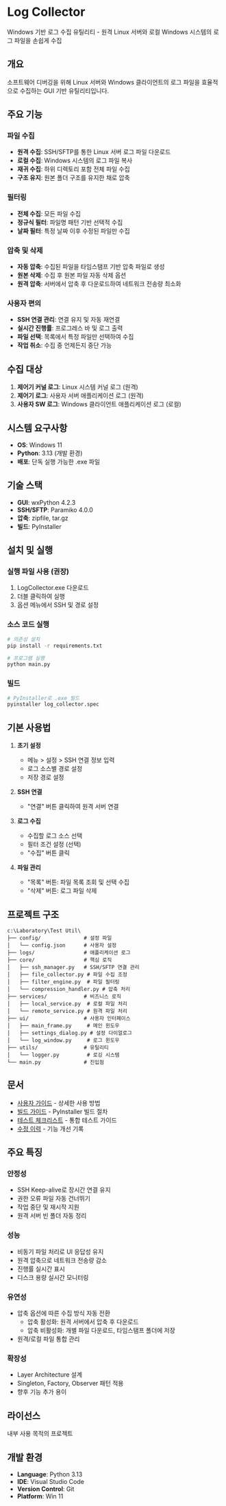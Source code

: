 # Log Collector

Windows 기반 로그 수집 유틸리티 - 원격 Linux 서버와 로컬 Windows 시스템의 로그 파일을 손쉽게 수집

## 개요

소프트웨어 디버깅을 위해 Linux 서버와 Windows 클라이언트의 로그 파일을 효율적으로 수집하는 GUI 기반 유틸리티입니다.

## 주요 기능

### 파일 수집
- **원격 수집**: SSH/SFTP를 통한 Linux 서버 로그 파일 다운로드
- **로컬 수집**: Windows 시스템의 로그 파일 복사
- **재귀 수집**: 하위 디렉토리 포함 전체 파일 수집
- **구조 유지**: 원본 폴더 구조를 유지한 채로 압축

### 필터링
- **전체 수집**: 모든 파일 수집
- **정규식 필터**: 파일명 패턴 기반 선택적 수집
- **날짜 필터**: 특정 날짜 이후 수정된 파일만 수집

### 압축 및 삭제
- **자동 압축**: 수집된 파일을 타임스탬프 기반 압축 파일로 생성
- **원본 삭제**: 수집 후 원본 파일 자동 삭제 옵션
- **원격 압축**: 서버에서 압축 후 다운로드하여 네트워크 전송량 최소화

### 사용자 편의
- **SSH 연결 관리**: 연결 유지 및 자동 재연결
- **실시간 진행률**: 프로그레스 바 및 로그 출력
- **파일 선택**: 목록에서 특정 파일만 선택하여 수집
- **작업 취소**: 수집 중 언제든지 중단 가능

## 수집 대상

1. **제어기 커널 로그**: Linux 시스템 커널 로그 (원격)
2. **제어기 로그**: 사용자 서버 애플리케이션 로그 (원격)
3. **사용자 SW 로그**: Windows 클라이언트 애플리케이션 로그 (로컬)

## 시스템 요구사항

- **OS**: Windows 11
- **Python**: 3.13 (개발 환경)
- **배포**: 단독 실행 가능한 .exe 파일

## 기술 스택

- **GUI**: wxPython 4.2.3
- **SSH/SFTP**: Paramiko 4.0.0
- **압축**: zipfile, tar.gz
- **빌드**: PyInstaller

## 설치 및 실행

### 실행 파일 사용 (권장)
1. LogCollector.exe 다운로드
2. 더블 클릭하여 실행
3. 옵션 메뉴에서 SSH 및 경로 설정

### 소스 코드 실행
```bash
# 의존성 설치
pip install -r requirements.txt

# 프로그램 실행
python main.py
```

### 빌드
```bash
# PyInstaller로 .exe 빌드
pyinstaller log_collector.spec
```

## 기본 사용법

1. **초기 설정**
   - 메뉴 > 설정 > SSH 연결 정보 입력
   - 로그 소스별 경로 설정
   - 저장 경로 설정

2. **SSH 연결**
   - "연결" 버튼 클릭하여 원격 서버 연결

3. **로그 수집**
   - 수집할 로그 소스 선택
   - 필터 조건 설정 (선택)
   - "수집" 버튼 클릭

4. **파일 관리**
   - "목록" 버튼: 파일 목록 조회 및 선택 수집
   - "삭제" 버튼: 로그 파일 삭제

## 프로젝트 구조

```
c:\Laboratory\Test Util\
├── config/              # 설정 파일
│   └── config.json      # 사용자 설정
├── logs/                # 애플리케이션 로그
├── core/                # 핵심 로직
│   ├── ssh_manager.py   # SSH/SFTP 연결 관리
│   ├── file_collector.py # 파일 수집 조정
│   ├── filter_engine.py  # 파일 필터링
│   └── compression_handler.py # 압축 처리
├── services/            # 비즈니스 로직
│   ├── local_service.py  # 로컬 파일 처리
│   └── remote_service.py # 원격 파일 처리
├── ui/                  # 사용자 인터페이스
│   ├── main_frame.py     # 메인 윈도우
│   ├── settings_dialog.py # 설정 다이얼로그
│   └── log_window.py     # 로그 윈도우
├── utils/               # 유틸리티
│   └── logger.py         # 로깅 시스템
└── main.py              # 진입점
```

## 문서

- [사용자 가이드](USER_GUIDE.md) - 상세한 사용 방법
- [빌드 가이드](BUILD.md) - PyInstaller 빌드 절차
- [테스트 체크리스트](TEST_CHECKLIST.md) - 통합 테스트 가이드
- [수정 이력](modification.md) - 기능 개선 기록

## 주요 특징

### 안정성
- SSH Keep-alive로 장시간 연결 유지
- 권한 오류 파일 자동 건너뛰기
- 작업 중단 및 재시작 지원
- 원격 서버 빈 폴더 자동 정리

### 성능
- 비동기 파일 처리로 UI 응답성 유지
- 원격 압축으로 네트워크 전송량 감소
- 진행률 실시간 표시
- 디스크 용량 실시간 모니터링

### 유연성
- 압축 옵션에 따른 수집 방식 자동 전환
  - 압축 활성화: 원격 서버에서 압축 후 다운로드
  - 압축 비활성화: 개별 파일 다운로드, 타임스탬프 폴더에 저장
- 원격/로컬 파일 통합 관리

### 확장성
- Layer Architecture 설계
- Singleton, Factory, Observer 패턴 적용
- 향후 기능 추가 용이

## 라이선스

내부 사용 목적의 프로젝트

## 개발 환경

- **Language**: Python 3.13
- **IDE**: Visual Studio Code
- **Version Control**: Git
- **Platform**: Win 11
